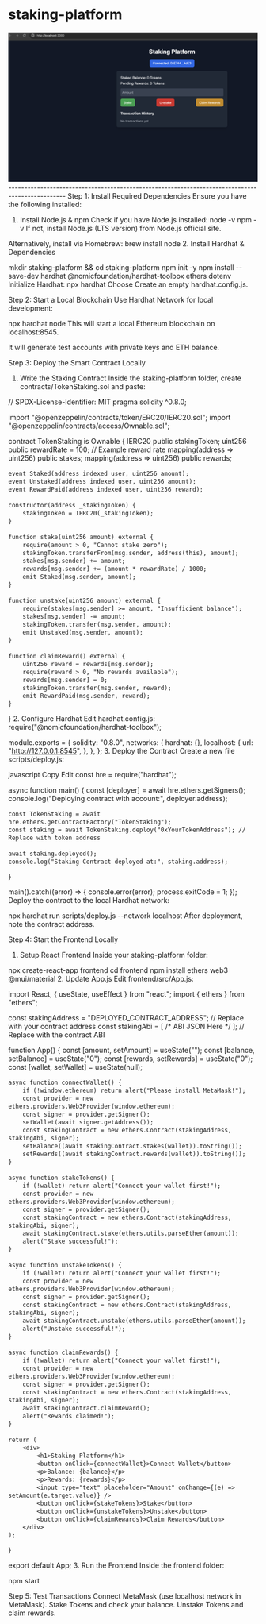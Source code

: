 # staking-platform
<img src="https://github.com/chiefmahesh/staking-platform/blob/main/staking.png" alt="Screenshot">
------------------------------------------------------------------------------------------------
Step 1: Install Required Dependencies
Ensure you have the following installed:

1. Install Node.js & npm
Check if you have Node.js installed:
node -v
npm -v
If not, install Node.js (LTS version) from Node.js official site.

Alternatively, install via Homebrew:
brew install node
2. Install Hardhat & Dependencies

mkdir staking-platform && cd staking-platform
npm init -y
npm install --save-dev hardhat @nomicfoundation/hardhat-toolbox ethers dotenv
Initialize Hardhat:
npx hardhat
Choose Create an empty hardhat.config.js.

Step 2: Start a Local Blockchain
Use Hardhat Network for local development:

npx hardhat node
This will start a local Ethereum blockchain on localhost:8545.

It will generate test accounts with private keys and ETH balance.

Step 3: Deploy the Smart Contract Locally
1. Write the Staking Contract
Inside the staking-platform folder, create contracts/TokenStaking.sol and paste:

// SPDX-License-Identifier: MIT
pragma solidity ^0.8.0;

import "@openzeppelin/contracts/token/ERC20/IERC20.sol";
import "@openzeppelin/contracts/access/Ownable.sol";

contract TokenStaking is Ownable {
    IERC20 public stakingToken;
    uint256 public rewardRate = 100; // Example reward rate
    mapping(address => uint256) public stakes;
    mapping(address => uint256) public rewards;

    event Staked(address indexed user, uint256 amount);
    event Unstaked(address indexed user, uint256 amount);
    event RewardPaid(address indexed user, uint256 reward);

    constructor(address _stakingToken) {
        stakingToken = IERC20(_stakingToken);
    }

    function stake(uint256 amount) external {
        require(amount > 0, "Cannot stake zero");
        stakingToken.transferFrom(msg.sender, address(this), amount);
        stakes[msg.sender] += amount;
        rewards[msg.sender] += (amount * rewardRate) / 1000;
        emit Staked(msg.sender, amount);
    }

    function unstake(uint256 amount) external {
        require(stakes[msg.sender] >= amount, "Insufficient balance");
        stakes[msg.sender] -= amount;
        stakingToken.transfer(msg.sender, amount);
        emit Unstaked(msg.sender, amount);
    }

    function claimReward() external {
        uint256 reward = rewards[msg.sender];
        require(reward > 0, "No rewards available");
        rewards[msg.sender] = 0;
        stakingToken.transfer(msg.sender, reward);
        emit RewardPaid(msg.sender, reward);
    }
}
2. Configure Hardhat
Edit hardhat.config.js:
require("@nomicfoundation/hardhat-toolbox");

module.exports = {
  solidity: "0.8.0",
  networks: {
    hardhat: {},
    localhost: {
      url: "http://127.0.0.1:8545",
    },
  },
};
3. Deploy the Contract
Create a new file scripts/deploy.js:

javascript
Copy
Edit
const hre = require("hardhat");

async function main() {
    const [deployer] = await hre.ethers.getSigners();
    console.log("Deploying contract with account:", deployer.address);

    const TokenStaking = await hre.ethers.getContractFactory("TokenStaking");
    const staking = await TokenStaking.deploy("0xYourTokenAddress"); // Replace with token address

    await staking.deployed();
    console.log("Staking Contract deployed at:", staking.address);
}

main().catch((error) => {
    console.error(error);
    process.exitCode = 1;
});
Deploy the contract to the local Hardhat network:

npx hardhat run scripts/deploy.js --network localhost
After deployment, note the contract address.

Step 4: Start the Frontend Locally
1. Setup React Frontend
Inside your staking-platform folder:

npx create-react-app frontend
cd frontend
npm install ethers web3 @mui/material
2. Update App.js
Edit frontend/src/App.js:

import React, { useState, useEffect } from "react";
import { ethers } from "ethers";

const stakingAddress = "DEPLOYED_CONTRACT_ADDRESS"; // Replace with your contract address
const stakingAbi = [ /* ABI JSON Here */ ]; // Replace with the contract ABI

function App() {
    const [amount, setAmount] = useState("");
    const [balance, setBalance] = useState("0");
    const [rewards, setRewards] = useState("0");
    const [wallet, setWallet] = useState(null);

    async function connectWallet() {
        if (!window.ethereum) return alert("Please install MetaMask!");
        const provider = new ethers.providers.Web3Provider(window.ethereum);
        const signer = provider.getSigner();
        setWallet(await signer.getAddress());
        const stakingContract = new ethers.Contract(stakingAddress, stakingAbi, signer);
        setBalance((await stakingContract.stakes(wallet)).toString());
        setRewards((await stakingContract.rewards(wallet)).toString());
    }

    async function stakeTokens() {
        if (!wallet) return alert("Connect your wallet first!");
        const provider = new ethers.providers.Web3Provider(window.ethereum);
        const signer = provider.getSigner();
        const stakingContract = new ethers.Contract(stakingAddress, stakingAbi, signer);
        await stakingContract.stake(ethers.utils.parseEther(amount));
        alert("Stake successful!");
    }

    async function unstakeTokens() {
        if (!wallet) return alert("Connect your wallet first!");
        const provider = new ethers.providers.Web3Provider(window.ethereum);
        const signer = provider.getSigner();
        const stakingContract = new ethers.Contract(stakingAddress, stakingAbi, signer);
        await stakingContract.unstake(ethers.utils.parseEther(amount));
        alert("Unstake successful!");
    }

    async function claimRewards() {
        if (!wallet) return alert("Connect your wallet first!");
        const provider = new ethers.providers.Web3Provider(window.ethereum);
        const signer = provider.getSigner();
        const stakingContract = new ethers.Contract(stakingAddress, stakingAbi, signer);
        await stakingContract.claimReward();
        alert("Rewards claimed!");
    }

    return (
        <div>
            <h1>Staking Platform</h1>
            <button onClick={connectWallet}>Connect Wallet</button>
            <p>Balance: {balance}</p>
            <p>Rewards: {rewards}</p>
            <input type="text" placeholder="Amount" onChange={(e) => setAmount(e.target.value)} />
            <button onClick={stakeTokens}>Stake</button>
            <button onClick={unstakeTokens}>Unstake</button>
            <button onClick={claimRewards}>Claim Rewards</button>
        </div>
    );
}

export default App;
3. Run the Frontend
Inside the frontend folder:

npm start

Step 5: 
Test Transactions
Connect MetaMask (use localhost network in MetaMask).
Stake Tokens and check your balance.
Unstake Tokens and claim rewards.


